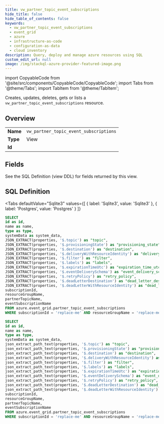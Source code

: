 ```yaml
--- 
title: vw_partner_topic_event_subscriptions
hide_title: false
hide_table_of_contents: false
keywords:
  - vw_partner_topic_event_subscriptions
  - event_grid
  - azure
  - infrastructure-as-code
  - configuration-as-data
  - cloud inventory
description: Query, deploy and manage azure resources using SQL
custom_edit_url: null
image: /img/stackql-azure-provider-featured-image.png
---
```


import CopyableCode from '@site/src/components/CopyableCode/CopyableCode';
import Tabs from '@theme/Tabs';
import TabItem from '@theme/TabItem';

Creates, updates, deletes, gets or lists a <code>vw_partner_topic_event_subscriptions</code> resource.

## Overview
<table><tbody>
<tr><td><b>Name</b></td><td><code>vw_partner_topic_event_subscriptions</code></td></tr>
<tr><td><b>Type</b></td><td>View</td></tr>
<tr><td><b>Id</b></td><td><CopyableCode code="azure.event_grid.vw_partner_topic_event_subscriptions" /></td></tr>
</tbody></table>

## Fields

See the SQL Definition (view DDL) for fields returned by this view.

## SQL Definition

<Tabs
defaultValue="Sqlite3"
values={[
{ label: 'Sqlite3', value: 'Sqlite3' },
{ label: 'Postgres', value: 'Postgres' }
]}
>
<TabItem value="Sqlite3">

```sql
SELECT
id as id,
name as name,
type as type,
systemData as system_data,
JSON_EXTRACT(properties, '$.topic') as "topic",
JSON_EXTRACT(properties, '$.provisioningState') as "provisioning_state",
JSON_EXTRACT(properties, '$.destination') as "destination",
JSON_EXTRACT(properties, '$.deliveryWithResourceIdentity') as "delivery_with_resource_identity",
JSON_EXTRACT(properties, '$.filter') as "filter",
JSON_EXTRACT(properties, '$.labels') as "labels",
JSON_EXTRACT(properties, '$.expirationTimeUtc') as "expiration_time_utc",
JSON_EXTRACT(properties, '$.eventDeliverySchema') as "event_delivery_schema",
JSON_EXTRACT(properties, '$.retryPolicy') as "retry_policy",
JSON_EXTRACT(properties, '$.deadLetterDestination') as "dead_letter_destination",
JSON_EXTRACT(properties, '$.deadLetterWithResourceIdentity') as "dead_letter_with_resource_identity",
subscriptionId,
resourceGroupName,
partnerTopicName,
eventSubscriptionName
FROM azure.event_grid.partner_topic_event_subscriptions
WHERE subscriptionId = 'replace-me' AND resourceGroupName = 'replace-me' AND partnerTopicName = 'replace-me';
```

</TabItem>
<TabItem value="Postgres">

```sql
SELECT
id as id,
name as name,
type as type,
systemData as system_data,
json_extract_path_text(properties, '$.topic') as "topic",
json_extract_path_text(properties, '$.provisioningState') as "provisioning_state",
json_extract_path_text(properties, '$.destination') as "destination",
json_extract_path_text(properties, '$.deliveryWithResourceIdentity') as "delivery_with_resource_identity",
json_extract_path_text(properties, '$.filter') as "filter",
json_extract_path_text(properties, '$.labels') as "labels",
json_extract_path_text(properties, '$.expirationTimeUtc') as "expiration_time_utc",
json_extract_path_text(properties, '$.eventDeliverySchema') as "event_delivery_schema",
json_extract_path_text(properties, '$.retryPolicy') as "retry_policy",
json_extract_path_text(properties, '$.deadLetterDestination') as "dead_letter_destination",
json_extract_path_text(properties, '$.deadLetterWithResourceIdentity') as "dead_letter_with_resource_identity",
subscriptionId,
resourceGroupName,
partnerTopicName,
eventSubscriptionName
FROM azure.event_grid.partner_topic_event_subscriptions
WHERE subscriptionId = 'replace-me' AND resourceGroupName = 'replace-me' AND partnerTopicName = 'replace-me';
```

</TabItem>
</Tabs>

